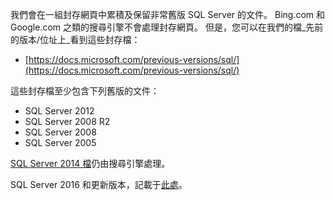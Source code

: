 
我們會在一組封存網頁中累積及保留非常舊版 SQL Server 的文件。 Bing.com 和 Google.com 之類的搜尋引擎不會處理封存網頁。 但是，您可以在我們的檔_先前的版本/位址上_看到這些封存檔：

- [https://docs.microsoft.com/previous-versions/sql/](https://docs.microsoft.com/previous-versions/sql/)

這些封存檔至少包含下列舊版的文件：

- SQL Server 2012
- SQL Server 2008 R2
- SQL Server 2008
- SQL Server 2005

[SQL Server 2014 檔](https://docs.microsoft.com/sql/2014-toc/index?view=sql-server-2014)仍由搜尋引擎處理。

SQL Server 2016 和更新版本，記載于[此處](https://docs.microsoft.com/sql/sql-server/index)。
